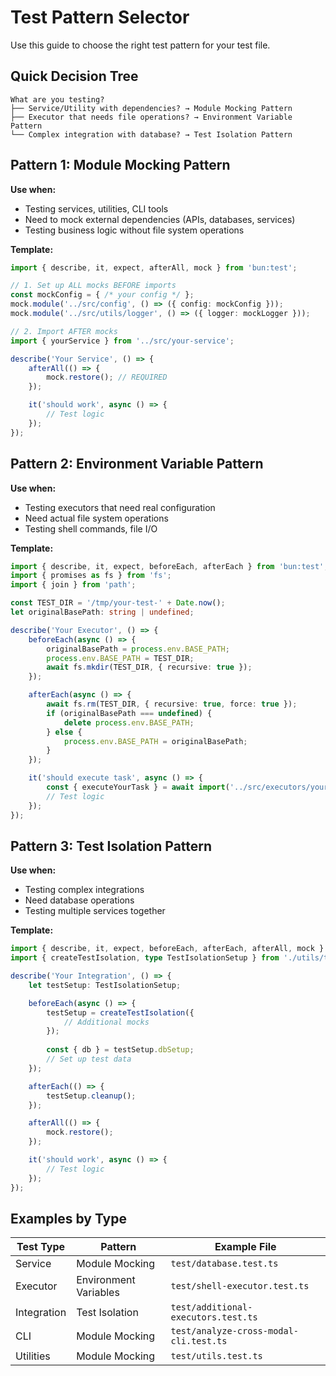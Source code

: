 # Test Pattern Selector

Use this guide to choose the right test pattern for your test file.

## Quick Decision Tree

```
What are you testing?
├── Service/Utility with dependencies? → Module Mocking Pattern
├── Executor that needs file operations? → Environment Variable Pattern  
└── Complex integration with database? → Test Isolation Pattern
```

## Pattern 1: Module Mocking Pattern

**Use when:**
- Testing services, utilities, CLI tools
- Need to mock external dependencies (APIs, databases, services)
- Testing business logic without file system operations

**Template:**
```typescript
import { describe, it, expect, afterAll, mock } from 'bun:test';

// 1. Set up ALL mocks BEFORE imports
const mockConfig = { /* your config */ };
mock.module('../src/config', () => ({ config: mockConfig }));
mock.module('../src/utils/logger', () => ({ logger: mockLogger }));

// 2. Import AFTER mocks
import { yourService } from '../src/your-service';

describe('Your Service', () => {
    afterAll(() => {
        mock.restore(); // REQUIRED
    });

    it('should work', async () => {
        // Test logic
    });
});
```

## Pattern 2: Environment Variable Pattern

**Use when:**
- Testing executors that need real configuration
- Need actual file system operations
- Testing shell commands, file I/O

**Template:**
```typescript
import { describe, it, expect, beforeEach, afterEach } from 'bun:test';
import { promises as fs } from 'fs';
import { join } from 'path';

const TEST_DIR = '/tmp/your-test-' + Date.now();
let originalBasePath: string | undefined;

describe('Your Executor', () => {
    beforeEach(async () => {
        originalBasePath = process.env.BASE_PATH;
        process.env.BASE_PATH = TEST_DIR;
        await fs.mkdir(TEST_DIR, { recursive: true });
    });

    afterEach(async () => {
        await fs.rm(TEST_DIR, { recursive: true, force: true });
        if (originalBasePath === undefined) {
            delete process.env.BASE_PATH;
        } else {
            process.env.BASE_PATH = originalBasePath;
        }
    });

    it('should execute task', async () => {
        const { executeYourTask } = await import('../src/executors/your-executor?t=' + Date.now());
        // Test logic
    });
});
```

## Pattern 3: Test Isolation Pattern

**Use when:**
- Testing complex integrations
- Need database operations
- Testing multiple services together

**Template:**
```typescript
import { describe, it, expect, beforeEach, afterEach, afterAll, mock } from 'bun:test';
import { createTestIsolation, type TestIsolationSetup } from './utils/test-isolation';

describe('Your Integration', () => {
    let testSetup: TestIsolationSetup;

    beforeEach(async () => {
        testSetup = createTestIsolation({
            // Additional mocks
        });
        
        const { db } = testSetup.dbSetup;
        // Set up test data
    });

    afterEach(() => {
        testSetup.cleanup();
    });

    afterAll(() => {
        mock.restore();
    });

    it('should work', async () => {
        // Test logic
    });
});
```

## Examples by Type

| Test Type | Pattern | Example File |
|-----------|---------|--------------|
| Service | Module Mocking | `test/database.test.ts` |
| Executor | Environment Variables | `test/shell-executor.test.ts` |
| Integration | Test Isolation | `test/additional-executors.test.ts` |
| CLI | Module Mocking | `test/analyze-cross-modal-cli.test.ts` |
| Utilities | Module Mocking | `test/utils.test.ts` |
